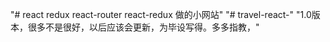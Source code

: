 "# react redux react-router react-redux 做的小网站"
"# travel-react-" 
"1.0版本，很多不是很好，以后应该会更新，为毕设写得。多多指教，"
